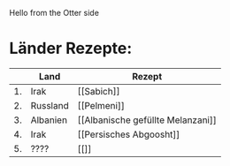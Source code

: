 Hello from the Otter side

# Länder Rezepte:
|		|	Land				|	Rezept									| 
|	-	|	-----------------	|	---------------------------------------	| 
|	1.	|	Irak				|	[[Sabich]]								|
|	2.	|	Russland			|	[[Pelmeni]]								|
|	3.	|	Albanien			|	[[Albanische gefüllte Melanzani]]		|
|	4.	|	Irak				|	[[Persisches Abgoosht]]					|
|	5.	|	????				|	[[]]									|
